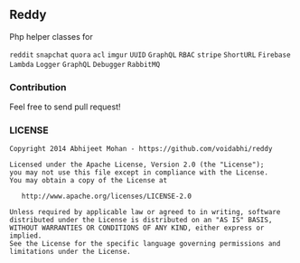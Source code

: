## Reddy

Php helper classes for

``reddit``
``snapchat``
``quora``
``acl``
``imgur``
``UUID``
``GraphQL``
``RBAC``
``stripe``
``ShortURL``
``Firebase``
``Lambda``
``Logger``
``GraphQL``
``Debugger``
``RabbitMQ``

### Contribution

Feel free to send pull request!


### LICENSE

```
Copyright 2014 Abhijeet Mohan - https://github.com/voidabhi/reddy

Licensed under the Apache License, Version 2.0 (the "License");
you may not use this file except in compliance with the License.
You may obtain a copy of the License at

   http://www.apache.org/licenses/LICENSE-2.0

Unless required by applicable law or agreed to in writing, software
distributed under the License is distributed on an "AS IS" BASIS,
WITHOUT WARRANTIES OR CONDITIONS OF ANY KIND, either express or implied.
See the License for the specific language governing permissions and
limitations under the License.
```

